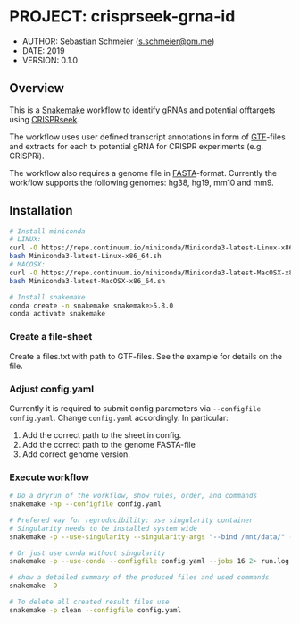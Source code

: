 # PROJECT: crisprseek-grna-id

- AUTHOR: Sebastian Schmeier (s.schmeier@pm.me)
- DATE: 2019 
- VERSION: 0.1.0

## Overview

This is a [Snakemake](https://snakemake.readthedocs.io/en/stable/index.html) workflow to identify gRNAs and potential offtargets using [CRISPRseek](https://www.bioconductor.org/packages/release/bioc/html/CRISPRseek.html).

The workflow uses user defined transcript annotations in form of [GTF](https://genome.ucsc.edu/FAQ/FAQformat.html#format4)-files and extracts for each tx potential gRNA for CRISPR experiments (e.g. CRISPRi).

The workflow also requires a genome file in [FASTA](http://genetics.bwh.harvard.edu/pph/FASTA.html)-format. Currently the workflow supports the following genomes: hg38, hg19, mm10 and mm9.


## Installation


```bash
# Install miniconda
# LINUX:
curl -O https://repo.continuum.io/miniconda/Miniconda3-latest-Linux-x86_64.sh
bash Miniconda3-latest-Linux-x86_64.sh
# MACOSX:
curl -O https://repo.continuum.io/miniconda/Miniconda3-latest-MacOSX-x86_64.sh
bash Miniconda3-latest-MacOSX-x86_64.sh

# Install snakemake
conda create -n snakemake snakemake>5.8.0
conda activate snakemake
```

### Create a file-sheet

Create a files.txt with path to GTF-files. 
See the example for details on the file.

### Adjust config.yaml

Currently it is required to submit config parameters via `--configfile config.yaml`.
Change `config.yaml` accordingly. In particular:

1. Add the correct path to the sheet in config.
2. Add the correct path to the genome FASTA-file 
3. Add correct genome version. 

### Execute workflow

```bash
# Do a dryrun of the workflow, show rules, order, and commands
snakemake -np --configfile config.yaml

# Prefered way for reproducibility: use singularity container
# Singularity needs to be installed system wide
snakemake -p --use-singularity --singularity-args "--bind /mnt/data/" --configfile config.yaml --jobs 16 2> run.log

# Or just use conda without singularity
snakemake -p --use-conda --configfile config.yaml --jobs 16 2> run.log

# show a detailed summary of the produced files and used commands
snakemake -D

# To delete all created result files use
snakemake -p clean --configfile config.yaml
```
